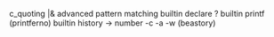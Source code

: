 c_quoting
|&
advanced pattern matching
builtin declare ?
builtin printf (printferno)
builtin history -> number -c -a -w (beastory)
